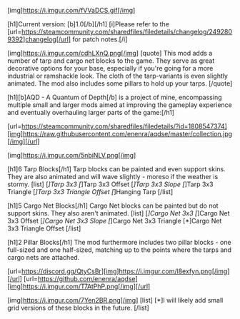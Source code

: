 [img]https://i.imgur.com/fVVaDCS.gif[/img]

[h1]Current version: [b]1.0[/b][/h1]
[i]Please refer to the [url=https://steamcommunity.com/sharedfiles/filedetails/changelog/2492809392]changelog[/url] for patch notes.[/i]

[img]https://i.imgur.com/cdhLXnQ.png[/img]
[quote]
This mod adds a number of tarp and cargo net blocks to the game. They serve as great decorative options for your base, especially if you're going for a more industrial or ramshackle look. The cloth of the tarp-variants is even slightly animated. The mod also includes some pillars to hold up your tarps.
[/quote]

[h1][b]AQD - A Quantum of Depth[/b] is a project of mine, encompassing multiple small and larger mods aimed at improving the gameplay experience and eventually overhauling larger parts of the game:[/h1]

[url=https://steamcommunity.com/sharedfiles/filedetails/?id=1808547374][img]https://raw.githubusercontent.com/enenra/aqdse/master/collection.jpg[/img][/url]

[img]https://i.imgur.com/5nbiNLV.png[/img]

[h1]6 Tarp Blocks[/h1]
Tarp blocks can be painted and even support skins. They are also animated and will wave slightly - moreso if the weather is stormy.
[list]
[*]Tarp 3x3
[*]Tarp 3x3 Offset
[*]Tarp 3x3 Slope
[*]Tarp 3x3 Triangle
[*]Tarp 3x3 Triangle Offset
[*]Hanging Tarp
[/list]

[h1]5 Cargo Net Blocks[/h1]
Cargo Net blocks can be painted but do not support skins. They also aren't animated.
[list]
[*]Cargo Net 3x3
[*]Cargo Net 3x3 Offset
[*]Cargo Net 3x3 Slope
[*]Cargo Net 3x3 Triangle
[*]Cargo Net 3x3 Triangle Offset
[/list]

[h1]2 Pillar Blocks[/h1]
The mod furthermore includes two pillar blocks - one full-sized and one half-sized, matching up to the points where the tarps and cargo nets are attached.

[url=https://discord.gg/QtyCsBr][img]https://i.imgur.com/l8exfyn.png[/img][/url]
[url=https://github.com/enenra/aqdse][img]https://i.imgur.com/T7AtPhP.png[/img][/url]

[img]https://i.imgur.com/7Yen2BR.png[/img]
[list]
[*]I will likely add small grid versions of these blocks in the future.
[/list]